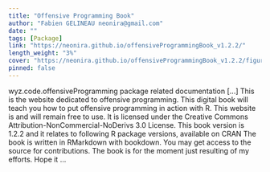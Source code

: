 ```yaml
---
title: "Offensive Programming Book"
author: "Fabien GELINEAU neonira@gmail.com"
date: ""
tags: [Package]
link: "https://neonira.github.io/offensiveProgrammingBook_v1.2.2/"
length_weight: "3%"
cover: "https://neonira.github.io/offensiveProgrammingBook_v1.2.2/figures/op.png"
pinned: false
---
```


wyz.code.offensiveProgramming package related documentation [...] This is the website dedicated to offensive programming. This digital book will teach you how to put offensive programming in action with R. This website is and will remain free to use. It is licensed under the Creative Commons Attribution-NonCommercial-NoDerivs 3.0 License. This book version is 1.2.2 and it relates to following R package versions, available on CRAN The book is written in RMarkdown with bookdown. You may get access to the source for contributions. The book is for the moment just resulting of my efforts. Hope it ...
